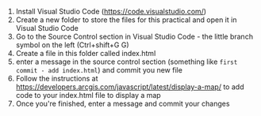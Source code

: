 1. Install Visual Studio Code (https://code.visualstudio.com/)
2. Create a new folder to store the files for this practical and open it in Visual Studio Code
3. Go to the Source Control section in Visual Studio Code - the little branch symbol on the left (Ctrl+shift+G G)
4. Create a file in this folder called index.html
5. enter a message in the source control section (something like ```first commit - add index.html```) and commit you new file
6. Follow the instructions at https://developers.arcgis.com/javascript/latest/display-a-map/ to add code to your index.html file to display a map
7. Once you're finished, enter a message and commit your changes
